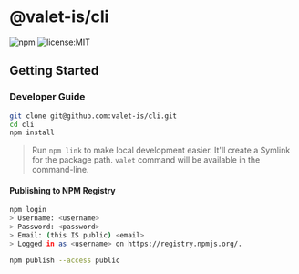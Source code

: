 # @valet-is/cli

![npm](https://img.shields.io/npm/v/@valet-is/cli?style=flat-square)
![license:MIT](https://img.shields.io/npm/l/@valet-is/cli?style=flat-square)

## Getting Started

### Developer Guide

```bash
git clone git@github.com:valet-is/cli.git
cd cli
npm install
```

> Run `npm link` to make local development easier. It'll create a Symlink for the package path. `valet` command will be available in the command-line.

#### Publishing to NPM Registry

```bash
npm login
> Username: <username>
> Password: <password>
> Email: (this IS public) <email>
> Logged in as <username> on https://registry.npmjs.org/.

npm publish --access public
```
